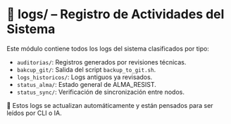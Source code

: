 # 📁 logs/ – Registro de Actividades del Sistema

Este módulo contiene todos los logs del sistema clasificados por tipo:

- `auditorias/`: Registros generados por revisiones técnicas.
- `bakcup_git/`: Salida del script `backup_to_git.sh`.
- `logs_historicos/`: Logs antiguos ya revisados.
- `status_alma/`: Estado general de ALMA_RESIST.
- `status_sync/`: Verificación de sincronización entre nodos.

🔁 Estos logs se actualizan automáticamente y están pensados para ser leídos por CLI o IA.
